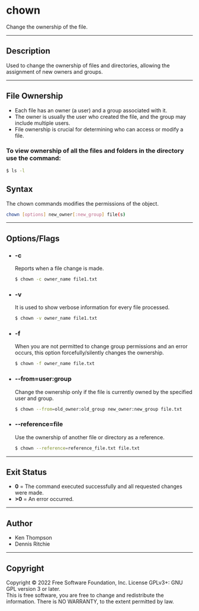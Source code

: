 # chown
Change the ownership of the file.

---


## Description
Used to change the ownership of files and directories, allowing the assignment of new owners and groups.

---


## File Ownership
- Each file has an owner (a user) and a group associated with it.
- The owner is usually the user who created the file, and the group may include multiple users.
- File ownership is crucial for determining who can access or modify a file.


### To view ownership of all the files and folders in the directory use the command:
```bash
$ ls -l
```

## Syntax

The chown commands modifies the permissions of the object.

```bash
chown [options] new_owner[:new_group] file(s)
```   
---


## Options/Flags
- ###  -c
    Reports when a file change is made. 
    ```bash
    $ chown -c owner_name file1.txt
    ```
- ###  -v
    It is used to show verbose information for every file processed. 
    ```bash
    $ chown -v owner_name file1.txt
    ```
- ###  -f
    When you are not permitted to change group permissions and an error occurs, this option forcefully/silently changes the ownership.
    ```bash
    $ chown -f owner_name file.txt
    ```
- ###  --from=user:group
    Change the ownership only if the file is currently owned by the specified user and group.
    ```bash
    $ chown --from=old_owner:old_group new_owner:new_group file.txt
    ```
- ###  --reference=file
    Use the ownership of another file or directory as a reference.
    ```bash
    $ chown --reference=reference_file.txt file.txt
    ```
---


## Exit Status
- **0** = The command executed successfully and all requested changes were made.
- **>0** = An error occurred.

---


## Author
- Ken Thompson                 
- Dennis Ritchie


---


## Copyright
Copyright © 2022 Free Software Foundation, Inc. License GPLv3+: GNU GPL version 3 or later. <br/>
This is free software, you are free to change and redistribute the information. There is NO WARRANTY, to the extent permitted by law.
